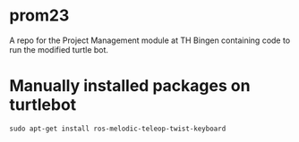 # prom23
A repo for the Project Management module at TH Bingen containing code to run the modified turtle bot.


# Manually installed packages on turtlebot
```shell
sudo apt-get install ros-melodic-teleop-twist-keyboard
```